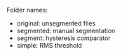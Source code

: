 Folder names:
  - original: unsegmented files  
  - segmented: manual segmentation  
  - segment:  hysteresis comparator
  - simple: RMS threshold
